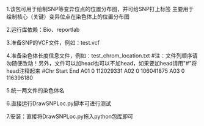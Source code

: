 1.该包可用于绘制SNP等变异位点的位置分布图，并可给SNP打上标签
主要用于绘制核心（关键）变异位点在染色体上的位置分布图

2.运行库依赖：Bio、reportlab

3.准备SNP的VCF文件，例如：test.vcf

4.准备染色体长度信息文件，例如：test_chrom_location.txt
#注：文件列顺序请勿随便改动！另外，文件可以加head也可以不加head，如果要加head请用"#"将head注释起来
	#Chr	Start	End
	A01	0	112029331
	A02	0	106041875
	A03	0	116396180

5.统一两文件的染色体名

6.直接运行DrawSNPLoc.py脚本可进行测试

7.安装：直接将DrawSNPLoc.py拖入python包库即可

